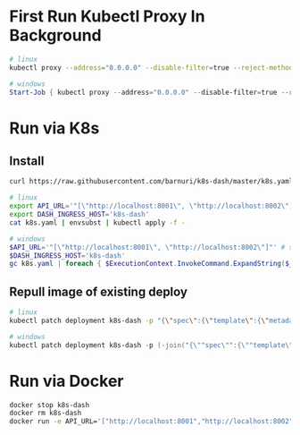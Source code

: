 # First Run Kubectl Proxy In Background

```bash
# linux
kubectl proxy --address="0.0.0.0" --disable-filter=true --reject-methods="POST,PUT,PATCH" &
```

```powershell
# windows
Start-Job { kubectl proxy --address="0.0.0.0" --disable-filter=true --reject-methods="POST,PUT,PATCH" }
```

# Run via K8s

## Install

```bash
curl https://raw.githubusercontent.com/barnuri/k8s-dash/master/k8s.yaml -o ./k8s.yaml
```

```bash
# linux
export API_URL='"[\"http://localhost:8001\", \"http://localhost:8002\"]"' # support multiple clusters urls
export DASH_INGRESS_HOST='k8s-dash'
cat k8s.yaml | envsubst | kubectl apply -f -
```

```powershell
# windows
$API_URL='"[\"http://localhost:8001\", \"http://localhost:8002\"]"' # support multiple clusters urls
$DASH_INGRESS_HOST='k8s-dash'
gc k8s.yaml | foreach { $ExecutionContext.InvokeCommand.ExpandString($_) } | kubectl apply -f -
```

## Repull image of existing deploy

```bash
# linux
kubectl patch deployment k8s-dash -p "{\"spec\":{\"template\":{\"metadata\":{\"annotations\":{\"date\":\"`date +'%s'`\"}}}}}"
```

```powershell
# windows
kubectl patch deployment k8s-dash -p (-join("{\""spec\"":{\""template\"":{\""metadata\"":{\""annotations\"":{\""date\"":\""" , $(Get-Date -Format o).replace(':','-').replace('+','_') , "\""}}}}}"))
```

# Run via Docker

```bash
docker stop k8s-dash
docker rm k8s-dash
docker run -e API_URL='["http://localhost:8001","http://localhost:8002"]' --name k8s-dash -p 3000:3000 barnuri23/k8s-dash:latest
```
